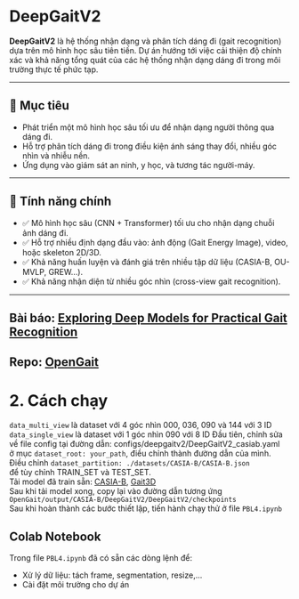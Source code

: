 # DeepGaitV2

**DeepGaitV2** là hệ thống nhận dạng và phân tích dáng đi (gait recognition) dựa trên mô hình học sâu tiên tiến. Dự án hướng tới việc cải thiện độ chính xác và khả năng tổng quát của các hệ thống nhận dạng dáng đi trong môi trường thực tế phức tạp.

---

## 📌 Mục tiêu

- Phát triển một mô hình học sâu tối ưu để nhận dạng người thông qua dáng đi.
- Hỗ trợ phân tích dáng đi trong điều kiện ánh sáng thay đổi, nhiều góc nhìn và nhiễu nền.
- Ứng dụng vào giám sát an ninh, y học, và tương tác người-máy.

---

## 🧠 Tính năng chính

- ✅ Mô hình học sâu (CNN + Transformer) tối ưu cho nhận dạng chuỗi ảnh dáng đi.
- ✅ Hỗ trợ nhiều định dạng đầu vào: ảnh động (Gait Energy Image), video, hoặc skeleton 2D/3D.
- ✅ Khả năng huấn luyện và đánh giá trên nhiều tập dữ liệu (CASIA-B, OU-MVLP, GREW...).
- ✅ Khả năng nhận diện từ nhiều góc nhìn (cross-view gait recognition).

---

  ## Bài báo: [Exploring Deep Models for Practical Gait Recognition](https://arxiv.org/abs/2303.03301)  
  ## Repo: [OpenGait](https://github.com/ShiqiYu/OpenGait)     
# 2. Cách chạy
  ``` data_multi_view ``` là dataset với 4 góc nhìn 000, 036, 090 và 144 với 3 ID  
  ``` data_single_view ``` là dataset với 1 góc nhìn 090 với 8 ID 
Đầu tiên, chỉnh sửa về file config tại đường dẫn: configs/deepgaitv2/DeepGaitV2_casiab.yaml  
ở mục ``` dataset_root: your_path ```, điều chỉnh thành đường dẫn của mình.  
Điều chỉnh ``` dataset_partition: ./datasets/CASIA-B/CASIA-B.json ```    
để tùy chỉnh TRAIN_SET và TEST_SET.  
Tải model đã train sẵn: [CASIA-B](https://drive.google.com/file/d/1e_ZPE-Igip-i1OUIyFczmx5ChuQjdDhv/view?usp=sharing), [Gait3D](https://drive.google.com/file/d/1uIbOaiZhjgD9TUcsn68uIOIxIUpFbcsA/view?usp=sharing)  
Sau khi tải model xong, copy lại vào đường dẫn tương ứng ``` OpenGait/output/CASIA-B/DeepGaitV2/DeepGaitV2/checkpoints ```   
Sau khi hoàn thành các bước thiết lập, tiến hành chạy thử ở file ``` PBL4.ipynb ```  
## Colab Notebook  
Trong file ``` PBL4.ipynb ``` đã có sẵn các dòng lệnh để:  
- Xử lý dữ liệu: tách frame, segmentation, resize,...  
- Cài đặt môi trường cho dự án  
